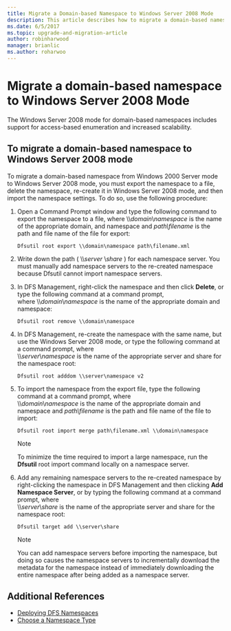 ```yaml
---
title: Migrate a Domain-based Namespace to Windows Server 2008 Mode
description: This article describes how to migrate a domain-based namespace to Windows Server 2008 mode
ms.date: 6/5/2017
ms.topic: upgrade-and-migration-article
author: robinharwood
manager: brianlic
ms.author: roharwoo
---
```

# Migrate a domain-based namespace to Windows Server 2008 Mode

The Windows Server 2008 mode for domain-based namespaces includes support for access-based enumeration and increased scalability.

## To migrate a domain-based namespace to Windows Server 2008 mode

To migrate a domain-based namespace from Windows 2000 Server mode to Windows Server 2008 mode, you must export the namespace to a file, delete the namespace, re-create it in Windows Server 2008 mode, and then import the namespace settings. To do so, use the following procedure:

1.  Open a Command Prompt window and type the following command to export the namespace to a file, where \\\\*domain*\\*namespace* is the name of the appropriate domain, and namespace and *path\\filename* is the path and file name of the  file for export:
     ```
     Dfsutil root export \\domain\namespace path\filename.xml
     ```
2.  Write down the path ( \\\\*server* \\*share* ) for each namespace server. You must manually add namespace servers to the re-created namespace because Dfsutil cannot import namespace servers.
3.  In DFS Management, right-click the namespace and then click **Delete**, or type the following command at a command prompt, <br /> where \\\\*domain*\\*namespace* is the name of the appropriate domain and namespace:
     ```
     Dfsutil root remove \\domain\namespace
     ```
4.  In DFS Management, re-create the namespace with the same name, but use the Windows Server 2008 mode, or type the following command at a command prompt, where <br /> \\\\*server*\\*namespace* is the name of the appropriate server and share for the namespace root:
     ```
     Dfsutil root adddom \\server\namespace v2
     ```
5.  To import the namespace from the export file, type the following command at a command prompt, where <br /> \\\\*domain*\\*namespace* is the name of the appropriate domain and namespace and *path\\filename* is the path and file name of the file to import:
     ```
     Dfsutil root import merge path\filename.xml \\domain\namespace
     ```

    > [!NOTE]
    > To minimize the time required to import a large namespace, run the **Dfsutil** root import command locally on a namespace server.
6.  Add any remaining namespace servers to the re-created namespace by right-clicking the namespace in DFS Management and then clicking **Add Namespace Server**, or by typing the following command at a command prompt, where <br /> \\\\*server*\\*share* is the name of the appropriate server and share for the namespace root:
     ```
     Dfsutil target add \\server\share
     ```

    > [!NOTE]
    > You can add namespace servers before importing the namespace, but doing so causes the namespace servers to incrementally download the metadata for the namespace instead of immediately downloading the entire namespace after being added as a namespace server.

## Additional References
-   [Deploying DFS Namespaces](deploying-dfs-namespaces.md)
-   [Choose a Namespace Type](choose-a-namespace-type.md)
